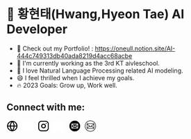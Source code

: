 # 🐥 황현태(Hwang,Hyeon Tae) AI Developer

- 🔭 Check out my Portfolio! : https://oneull.notion.site/AI-444c749313db40ada8219d4acc68acbe
- 🌱 I'm currently working as the 3rd KT aivleschool.
- 👯 I love Natural Language Processing related AI modeling.
- 😄 I feel thrilled when I achieve my goals.
- 🔥 2023 Goals: Grow up, Work well.

## Connect with me:

[<img align="left" alt="Portfolio" src="./img/globe-light.svg" height="26px" style="padding-right:10px;" />](https://oneull.notion.site/AI-444c749313db40ada8219d4acc68acbe)
[<img align="left" alt="Portfolio" src="./img/globe-dark.svg" height="26px" style="padding-right:10px;" />](https://oneull.notion.site/AI-444c749313db40ada8219d4acc68acbe)

[<img align="left" alt="Instagram" src="./img/instagram-light.svg" height="26px" style="padding-right:10px;" />](https://instagram.com/oneul_hyeon#gh-light-mode-only)
[<img align="left" alt="Instagram" src="./img/instagram-dark.svg" height="26px" style="padding-right:10px;" />](https://instagram.com/oneul_hyeon#gh-dark-mode-only)

[<img align="left" alt="Mail" src="./img/email-light.svg" height="26px" style="padding-right:10px;">](mailto:gusxo3975@naver.com#gh-dark-mode-only)
[<img align="left" alt="Mail" src="./img/email-dark.svg" height="26px" style="padding-right:10px;">](mailto:gusxo3975@naver.com#gh-light-mode-only)
<br>
